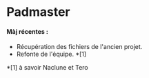 Padmaster
=============
<!-- DONE -->
#### Màj récentes : #

- Récupération des fichiers de l'ancien projet.
- Refonte de l'équipe. *[1]

*[1] à savoir Naclune et Tero
